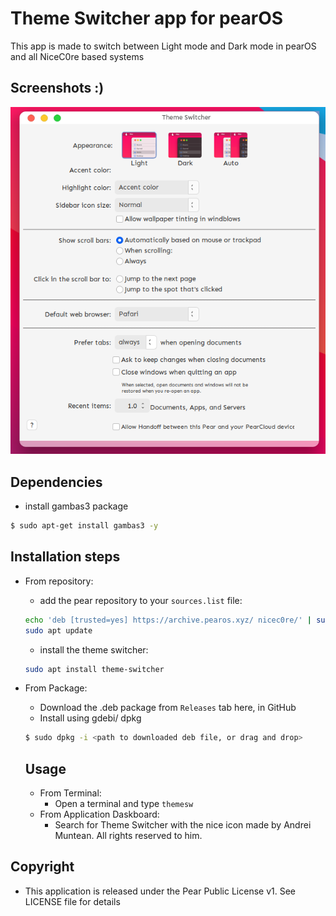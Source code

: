 # Theme Switcher app for pearOS
This app is made to switch between Light mode and Dark mode in pearOS and all NiceC0re based systems

## Screenshots :)
![Nice Screenshot](Screenshots/theme-switcher.png)


## Dependencies

   - install gambas3 package
   ```sh
   $ sudo apt-get install gambas3 -y
   ```

## Installation steps
 - From repository:
   - add the pear repository to your `sources.list` file:
   ```sh
   echo 'deb [trusted=yes] https://archive.pearos.xyz/ nicec0re/' | sudo tee -a /etc/apt/sources.list
   sudo apt update
   ```
   - install the theme switcher:
   ```sh
   sudo apt install theme-switcher
   ```

 - From Package:
   - Download the .deb package from `Releases` tab here, in GitHub
   - Install using gdebi/ dpkg
   ```sh
   $ sudo dpkg -i <path to downloaded deb file, or drag and drop>
   ```
   
   ## Usage
   - From Terminal:
     - Open a terminal and type `themesw`
   - From Application Daskboard:
     - Search for Theme Switcher with the nice icon made by Andrei Muntean. All rights reserved to him.


## Copyright
* This application is released under the Pear Public License v1. See LICENSE file for details
